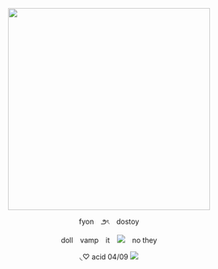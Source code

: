 <p align="center"> <img src="https://64.media.tumblr.com/bcd0c1baa85007b17a0a334e7fb1c7a1/40413f7e689c669e-a9/s2048x3072/96efdf7b975ccf6b26e2929c48aa1dc77f899347.pnj"width="400">

<p align="center"> fyon⠀ ౨ৎ⠀ dostoy

<p align="center"> doll⠀ vamp⠀ it⠀ <img src="https://cdn.discordapp.com/emojis/1148420707009691738.gif?size=96&quality=lossless">⠀ no they

<p align="center"> ◟♡ acid 04/09 <img src="https://caterpie.crd.co/assets/images/gallery35/23ad5a8a.gif?v=31fdc6f6">
